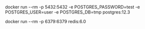 docker run --rm -p 5432:5432 -e POSTGRES_PASSWORD=test -e POSTGRES_USER=user -e POSTGRES_DB=tmp postgres:12.3

docker run --rm -p 6379:6379 redis:6.0
